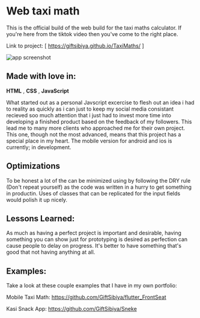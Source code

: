 # Web taxi math

This is the official build of the web build for the taxi maths calculator. If you're here from the tiktok video then you've come to the right place. 

Link to project: [ https://giftsibiya.github.io/TaxiMaths/ ]

![app screenshot](/TaxiMaths/assets/images/screenshot/Screenshot.png)


## Made with love in:
**HTML** ,
**CSS** ,
**JavaScript**

What started out as a personal  Javscript excercise to flesh out an idea i had to reality as quickly as i can just to keep my social media consistant recieved soo much attention that 
i just had to invest more time into developing a finished product based on the feedback of my followers. This lead me to many more clients who approached me for their own project. This one, though not the most advanced, means that this project has a special place in my heart. The mobile version for android and ios is currently; in development.

## Optimizations

To be honest a lot of the can be minimized using by following the DRY rule (Don't repeat yourself) as the code was written in a hurry to get something in productin. Uses of classes that can be replicated for the input fields would polish it up nicely.

## Lessons Learned:
As much as having a perfect project is important and desirable, having something you can show just for prototyping is desired as perfection can cause people to delay on progress. It's better to have something that's good that not having anything at all. 

## Examples:
Take a look at these couple examples that I have in my own portfolio:

Mobile Taxi Math: https://github.com/GiftSibiya/flutter_FrontSeat

Kasi Snack App: https://github.com/GiftSibiya/Sneke
